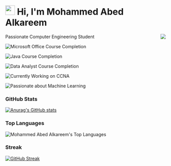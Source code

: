 # <img src="https://raw.githubusercontent.com/MartinHeinz/MartinHeinz/master/wave.gif" width="30px"> Hi, I'm Mohammed Abed Alkareem

<img src="https://api.visitorbadge.io/api/visitors?path=https%3A%2F%2Fgithub.com%2FMohammed-Abed-Alkareem%2FMohammed-Abed-Alkareem&countColor=%23263759" style="float: right;" />

Passionate Computer Engineering Student



<!---
Mohammed-Abed-Alkareem/Mohammed-Abed-Alkareem is a ✨ special ✨ repository because its `README.md` (this file) appears on your GitHub profile.
You can click the Preview link to take a look at your changes.
--->

![Microsoft Office Course Completion](https://img.shields.io/badge/Microsoft%20Office%20Course-Completed-red)

![Java Course Completion](https://img.shields.io/badge/Java%20Course-Completed-blue)

![Data Analyst Course Completion](https://img.shields.io/badge/Data%20Analyst%20Course-Completed-brightgreen)

![Currently Working on CCNA](https://img.shields.io/badge/Currently%20Working%20on-CCNA-orange)

![Passionate about Machine Learning](https://img.shields.io/badge/Passionate%20about-Machine%20Learning-pink)

### GitHub Stats

  [![Anurag's GitHub stats](https://github-readme-stats.vercel.app/api?username=Mohammed-Abed-Alkareem&count_private=true&show_icons=true&include_all_commits=true&theme=react)](https://github.com/anuraghazra/github-readme-stats)
  

### Top Languages

![Mohammed Abed Alkareem's Top Languages](https://github-readme-stats.vercel.app/api/top-langs/?username=Mohammed-Abed-Alkareem&layout=compact&theme=radical)

### Streak
<a href="https://git.io/streak-stats"><img src="https://streak-stats.demolab.com?user=Mohammed-Abed-Alkareem&theme=dark&date_format=j%20M%5B%20Y%5D" alt="GitHub Streak" /></a>
